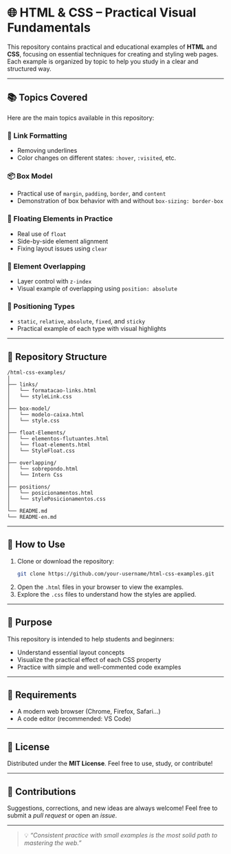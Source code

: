
# 🌐 HTML & CSS – Practical Visual Fundamentals

This repository contains practical and educational examples of **HTML** and **CSS**, focusing on essential techniques for creating and styling web pages. Each example is organized by topic to help you study in a clear and structured way.

---

## 📚 Topics Covered

Here are the main topics available in this repository:

### 🔗 Link Formatting
- Removing underlines
- Color changes on different states: `:hover`, `:visited`, etc.

### 📦 Box Model
- Practical use of `margin`, `padding`, `border`, and `content`
- Demonstration of box behavior with and without `box-sizing: border-box`

### 🧱 Floating Elements in Practice
- Real use of `float`
- Side-by-side element alignment
- Fixing layout issues using `clear`

### 🧩 Element Overlapping
- Layer control with `z-index`
- Visual example of overlapping using `position: absolute`

### 📍 Positioning Types
- `static`, `relative`, `absolute`, `fixed`, and `sticky`
- Practical example of each type with visual highlights

---

## 📁 Repository Structure

```
/html-css-examples/
│
├── links/
│   └── formatacao-links.html
│   └── styleLink.css
│
├── box-model/
│   └── modelo-caixa.html
│   └── style.css
│
├── float-Elements/
│   └── elementos-flutuantes.html
│   └── float-elements.html
│   └── StyleFloat.css
│
├── overlapping/
│   └── sobrepondo.html
│   └── Intern Css
│
├── positions/
│   └── posicionamentos.html
│   └── stylePosicionamentos.css
│
└── README.md
└── README-en.md
```

---

## 🚀 How to Use

1. Clone or download the repository:
   ```bash
   git clone https://github.com/your-username/html-css-examples.git
   ```
2. Open the `.html` files in your browser to view the examples.
3. Explore the `.css` files to understand how the styles are applied.

---

## 🎯 Purpose

This repository is intended to help students and beginners:

- Understand essential layout concepts
- Visualize the practical effect of each CSS property
- Practice with simple and well-commented code examples

---

## 🧠 Requirements

- A modern web browser (Chrome, Firefox, Safari...)
- A code editor (recommended: VS Code)

---

## 📝 License

Distributed under the **MIT License**. Feel free to use, study, or contribute!

---

## 🤝 Contributions

Suggestions, corrections, and new ideas are always welcome! Feel free to submit a *pull request* or open an *issue*.

---

> 💡 *“Consistent practice with small examples is the most solid path to mastering the web.”*
